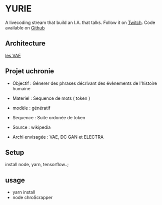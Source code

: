 # YURIE

A livecoding stream that build an I.A. that talks. Follow it on [Twitch](https://www.twitch.tv/cepcam).
Code available on [Github](https://github.com/zarnold/yurie)

## Architecture 

[les VAE](https://arxiv.org/abs/1511.06349)


## Projet uchronie 

- Objectif : Génerer des phrases décrivant des évènements de l'histoire humaine
- Materiel : Sequence de mots ( token )
- modèle : génératif

- Sequence : Suite ordonée de token
- Source : wikipedia

- Archi envisagée : VAE, DC GAN et ELECTRA

## Setup

install node, yarn, tensorflow..;

## usage 

- yarn install
- node chroScrapper